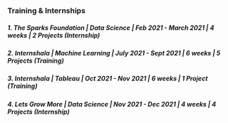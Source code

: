 ### Training & Internships

##### 1. The Sparks Foundation | Data Science | Feb 2021 - March 2021 | 4 weeks | 2 Projects (Internship)
##### 2. Internshala | Machine Learning | July 2021 - Sept 2021 | 6 weeks | 5 Projects (Training)
##### 3. Internshala | Tableau | Oct 2021 - Nov 2021 | 6 weeks | 1 Project (Training)
##### 4. Lets Grow More | Data Science | Nov 2021 - Dec 2021 | 4 weeks | 4 Projects (Internship)
